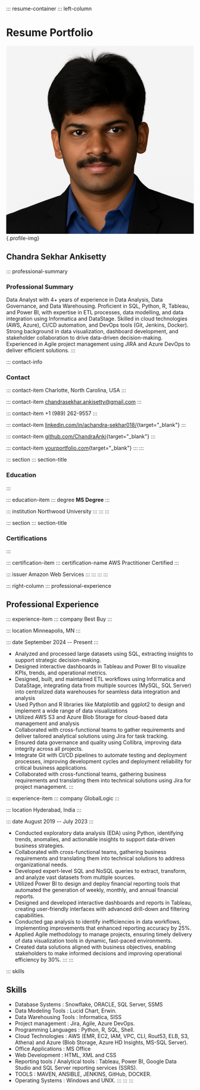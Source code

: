 ::: resume-container
::: left-column
# Resume Portfolio

![Profile Picture](Profile_Pic1.png){.profile-img}

## Chandra Sekhar Ankisetty

::: professional-summary
### Professional Summary

Data Analyst with 4+ years of experience in Data Analysis, Data
Governance, and Data Warehousing. Proficient in SQL, Python, R, Tableau,
and Power BI, with expertise in ETL processes, data modelling, and data
integration using Informatica and DataStage. Skilled in cloud
technologies (AWS, Azure), CI/CD automation, and DevOps tools (Git,
Jenkins, Docker). Strong background in data visualization, dashboard
development, and stakeholder collaboration to drive data-driven
decision-making. Experienced in Agile project management using JIRA and
Azure DevOps to deliver efficient solutions.
:::

::: contact-info
### Contact

::: contact-item
Charlotte, North Carolina, USA
:::

::: contact-item
<chandrasekhar.ankisetty@gmail.com>
:::

::: contact-item
+1 (989) 262-9557
:::

::: contact-item
[linkedin.com/in/achandra-sekhar018/](https://www.linkedin.com/in/achandra-sekhar018/){target="_blank"}
:::

::: contact-item
[github.com/ChandraAnki](https://github.com/ChandraAnki){target="_blank"}
:::

::: contact-item
[yourportfolio.com](#){target="_blank"}
:::
:::

::: section
::: section-title

### Education
:::

::: education-item
::: degree
**MS Degree**
:::

::: institution
Northwood University
:::
:::
:::

::: section
::: section-title

### Certifications
:::

::: certification-item
::: certification-name
AWS Practitioner Certified
:::

::: issuer
Amazon Web Services
:::
:::
:::
:::

::: right-column
::: professional-experience
## Professional Experience

::: experience-item
::: company
Best Buy
:::

::: location
Minneapolis, MN
:::

::: date
September 2024 -- Present
:::

-   Analyzed and processed large datasets using SQL, extracting insights
    to support strategic decision-making.
-   Designed interactive dashboards in Tableau and Power BI to visualize
    KPIs, trends, and operational metrics.
-   Designed, built, and maintained ETL workflows using Informatica and
    DataStage, integrating data from multiple sources (MySQL, SQL
    Server) into centralized data warehouses for seamless data
    integration and analysis
-   Used Python and R libraries like Matplotlib and ggplot2 to design
    and implement a wide range of data visualizations
-   Utilized AWS S3 and Azure Blob Storage for cloud-based data
    management and analysis
-   Collaborated with cross-functional teams to gather requirements and
    deliver tailored analytical solutions using Jira for task tracking.
-   Ensured data governance and quality using Collibra, improving data
    integrity across all projects.
-   Integrate Git with CI/CD pipelines to automate testing and
    deployment processes, improving development cycles and deployment
    reliability for critical business applications.
-   Collaborated with cross-functional teams, gathering business
    requirements and translating them into technical solutions using
    Jira for project management.
:::

::: experience-item
::: company
GlobalLogic
:::

::: location
Hyderabad, India
:::

::: date
August 2019 -- July 2023
:::

-   Conducted exploratory data analysis (EDA) using Python, identifying
    trends, anomalies, and actionable insights to support data-driven
    business strategies.
-   Collaborated with cross-functional teams, gathering business
    requirements and translating them into technical solutions to
    address organizational needs.
-   Developed expert-level SQL and NoSQL queries to extract, transform,
    and analyze vast datasets from multiple sources.
-   Utilized Power BI to design and deploy financial reporting tools
    that automated the generation of weekly, monthly, and annual
    financial reports.
-   Designed and developed interactive dashboards and reports in
    Tableau, creating user-friendly interfaces with advanced drill-down
    and filtering capabilities.
-   Conducted gap analysis to identify inefficiencies in data workflows,
    implementing improvements that enhanced reporting accuracy by 25%.
-   Applied Agile methodology to manage projects, ensuring timely
    delivery of data visualization tools in dynamic, fast-paced
    environments.
-   Created data solutions aligned with business objectives, enabling
    stakeholders to make informed decisions and improving operational
    efficiency by 30%.
:::
:::

::: skills
## Skills

-   Database Systems : Snowflake, ORACLE, SQL Server, SSMS
-   Data Modeling Tools : Lucid Chart, Erwin.
-   Data Warehousing Tools : Informatica, SISS
-   Project management : Jira, Agile, Azure DevOps.
-   Programming Languages : Python, R, SQL, Shell.
-   Cloud Technologies : AWS (EMR, EC2, IAM, VPC, CLI, Rout53, ELB, S3,
    Athena) and Azure (Blob Storage, Azure HD Insights, MS-SQL Server).
-   Office Applications : MS Office
-   Web Development : HTML, XML and CSS
-   Reporting tools / Analytical tools : Tableau, Power BI, Google Data
    Studio and SQL Server reporting services (SSRS).
-   TOOLS : MAVEN, ANSIBLE, JENKINS, GitHub, DOCKER.
-   Operating Systems : Windows and UNIX.
:::
:::
:::
